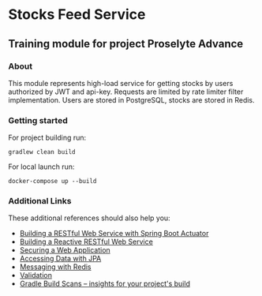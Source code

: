 # Stocks Feed Service
## Training module for project Proselyte Advance

### About
This module represents high-load service for getting stocks by users authorized by JWT and api-key.
Requests are limited by rate limiter filter implementation. Users are stored in PostgreSQL, stocks are stored in Redis.

### Getting started
For project building run:
```  
gradlew clean build 
```
For local launch run:
```  
docker-compose up --build 
```
### Additional Links
These additional references should also help you:
* [Building a RESTful Web Service with Spring Boot Actuator](https://spring.io/guides/gs/actuator-service/)
* [Building a Reactive RESTful Web Service](https://spring.io/guides/gs/reactive-rest-service/)
* [Securing a Web Application](https://spring.io/guides/gs/securing-web/)
* [Accessing Data with JPA](https://spring.io/guides/gs/accessing-data-jpa/)
* [Messaging with Redis](https://spring.io/guides/gs/messaging-redis/)
* [Validation](https://spring.io/guides/gs/validating-form-input/)
* [Gradle Build Scans – insights for your project's build](https://scans.gradle.com#gradle)

